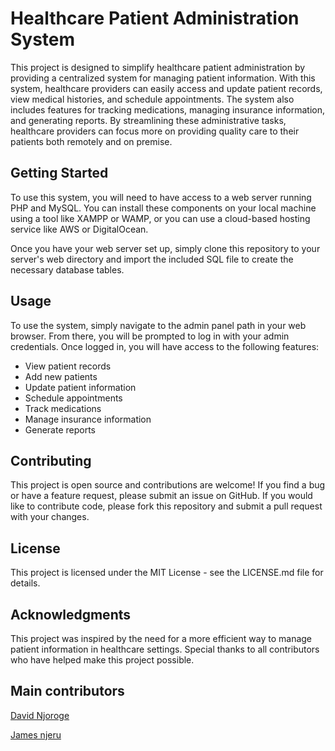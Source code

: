 # Healthcare Patient Administration System

This project is designed to simplify healthcare patient administration by providing a centralized system for managing patient information. With this system, healthcare providers can easily access and update patient records, view medical histories, and schedule appointments. The system also includes features for tracking medications, managing insurance information, and generating reports. By streamlining these administrative tasks, healthcare providers can focus more on providing quality care to their patients both remotely and on premise.

## Getting Started

To use this system, you will need to have access to a web server running PHP and MySQL. You can install these components on your local machine using a tool like XAMPP or WAMP, or you can use a cloud-based hosting service like AWS or DigitalOcean.

Once you have your web server set up, simply clone this repository to your server's web directory and import the included SQL file to create the necessary database tables.

## Usage

To use the system, simply navigate to the admin panel path in your web browser. From there, you will be prompted to log in with your admin credentials. Once logged in, you will have access to the following features:

- View patient records
- Add new patients
- Update patient information
- Schedule appointments
- Track medications
- Manage insurance information
- Generate reports

## Contributing

This project is open source and contributions are welcome! If you find a bug or have a feature request, please submit an issue on GitHub. If you would like to contribute code, please fork this repository and submit a pull request with your changes.

## License

This project is licensed under the MIT License - see the LICENSE.md file for details.

## Acknowledgments

This project was inspired by the need for a more efficient way to manage patient information in healthcare settings. Special thanks to all contributors who have helped make this project possible.

## Main contributors
[David Njoroge](https://github.com/Ndegwadavid)

[James njeru](https://github.com/Mu-Gee)

